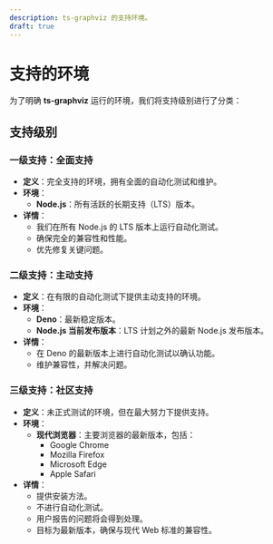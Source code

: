 ```yaml
---
description: ts-graphviz 的支持环境。
draft: true
---
```

# 支持的环境

为了明确 **ts-graphviz** 运行的环境，我们将支持级别进行了分类：

## 支持级别

### 一级支持：全面支持

- **定义**：完全支持的环境，拥有全面的自动化测试和维护。
- **环境**：
  - **Node.js**：所有活跃的长期支持（LTS）版本。
- **详情**：
  - 我们在所有 Node.js 的 LTS 版本上运行自动化测试。
  - 确保完全的兼容性和性能。
  - 优先修复关键问题。

### 二级支持：主动支持

- **定义**：在有限的自动化测试下提供主动支持的环境。
- **环境**：
  - **Deno**：最新稳定版本。
  - **Node.js 当前发布版本**：LTS 计划之外的最新 Node.js 发布版本。
- **详情**：
  - 在 Deno 的最新版本上进行自动化测试以确认功能。
  - 维护兼容性，并解决问题。

### 三级支持：社区支持

- **定义**：未正式测试的环境，但在最大努力下提供支持。
- **环境**：
  - **现代浏览器**：主要浏览器的最新版本，包括：
    - Google Chrome
    - Mozilla Firefox
    - Microsoft Edge
    - Apple Safari
- **详情**：
  - 提供安装方法。
  - 不进行自动化测试。
  - 用户报告的问题将会得到处理。
  - 目标为最新版本，确保与现代 Web 标准的兼容性。
